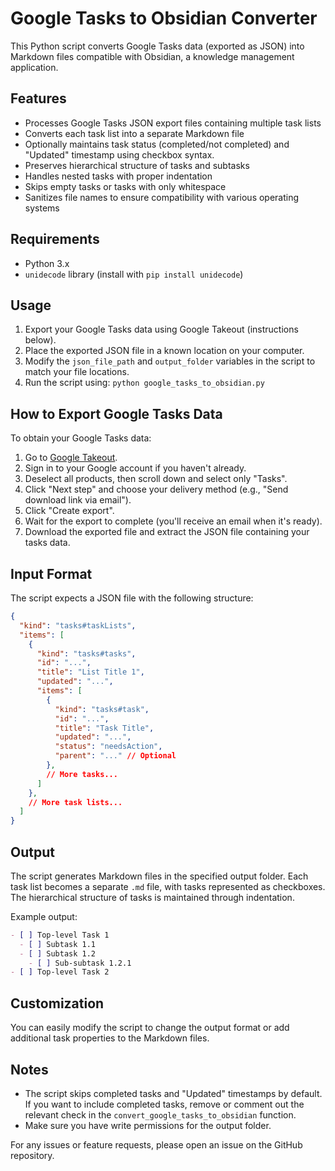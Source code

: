 # Google Tasks to Obsidian Converter

This Python script converts Google Tasks data (exported as JSON) into Markdown files compatible with Obsidian, a knowledge management application.

## Features

- Processes Google Tasks JSON export files containing multiple task lists
- Converts each task list into a separate Markdown file
- Optionally maintains task status (completed/not completed) and "Updated" timestamp using checkbox syntax.
- Preserves hierarchical structure of tasks and subtasks
- Handles nested tasks with proper indentation
- Skips empty tasks or tasks with only whitespace
- Sanitizes file names to ensure compatibility with various operating systems

## Requirements

- Python 3.x
- `unidecode` library (install with `pip install unidecode`)

## Usage

1. Export your Google Tasks data using Google Takeout (instructions below).
2. Place the exported JSON file in a known location on your computer.
3. Modify the `json_file_path` and `output_folder` variables in the script to match your file locations.
4. Run the script using: `python google_tasks_to_obsidian.py`

## How to Export Google Tasks Data

To obtain your Google Tasks data:

1. Go to [Google Takeout](https://takeout.google.com/).
2. Sign in to your Google account if you haven't already.
3. Deselect all products, then scroll down and select only "Tasks".
4. Click "Next step" and choose your delivery method (e.g., "Send download link via email").
5. Click "Create export".
6. Wait for the export to complete (you'll receive an email when it's ready).
7. Download the exported file and extract the JSON file containing your tasks data.

## Input Format

The script expects a JSON file with the following structure:

```json
{
  "kind": "tasks#taskLists",
  "items": [
    {
      "kind": "tasks#tasks",
      "id": "...",
      "title": "List Title 1",
      "updated": "...",
      "items": [
        {
          "kind": "tasks#task",
          "id": "...",
          "title": "Task Title",
          "updated": "...",
          "status": "needsAction",
          "parent": "..." // Optional
        },
        // More tasks...
      ]
    },
    // More task lists...
  ]
}
```

## Output

The script generates Markdown files in the specified output folder. Each task list becomes a separate `.md` file, with tasks represented as checkboxes. The hierarchical structure of tasks is maintained through indentation.

Example output:

```markdown
- [ ] Top-level Task 1
  - [ ] Subtask 1.1
  - [ ] Subtask 1.2
    - [ ] Sub-subtask 1.2.1
- [ ] Top-level Task 2
```

## Customization

You can easily modify the script to change the output format or add additional task properties to the Markdown files.

## Notes

- The script skips completed tasks and "Updated" timestamps by default. If you want to include completed tasks, remove or comment out the relevant check in the `convert_google_tasks_to_obsidian` function.
- Make sure you have write permissions for the output folder.

For any issues or feature requests, please open an issue on the GitHub repository.
